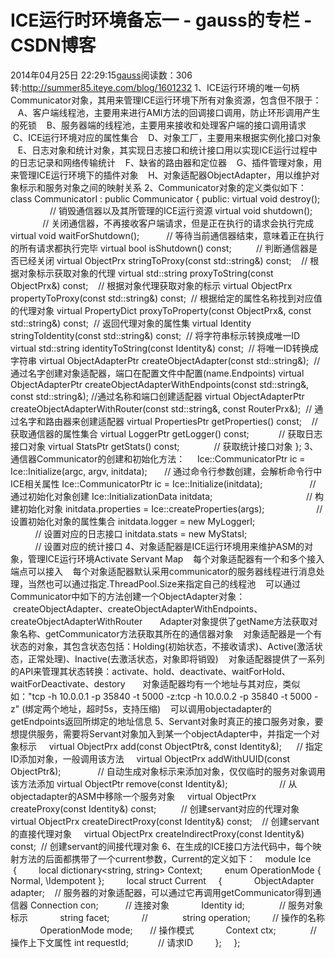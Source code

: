 # ICE运行时环境备忘一 - gauss的专栏 - CSDN博客
2014年04月25日 22:29:15[gauss](https://me.csdn.net/mathlmx)阅读数：306
转:http://summer85.iteye.com/blog/1601232
1、ICE运行环境的唯一句柄Communicator对象，其用来管理ICE运行环境下所有对象资源，包含但不限于：
   A、客户端线程池，主要用来进行AMI方法的回调接口调用，防止环形调用产生的死锁
   B、服务器端的线程池，主要用来接收和处理客户端的接口调用请求
   C、ICE运行环境对应的属性集合
   D、对象工厂，主要用来根据实例化接口对象
   E、日志对象和统计对象，其实现日志接口和统计接口用以实现ICE运行过程中的日志记录和网络传输统计
   F、缺省的路由器和定位器
   G、插件管理对象，用来管理ICE运行环境下的插件对象
   H、对象适配器ObjectAdapter，用以维护对象标示和服务对象之间的映射关系
2、Communicator对象的定义类似如下：
class CommunicatorI : public Communicator
{
public:
virtual void destroy();                   // 销毁通信器以及其所管理的ICE运行资源
virtual void shutdown();                  // 关闭通信器，不再接收客户端请求，但是正在执行的请求会执行完成
virtual void waitForShutdown();           // 等待当前通信器结束，意味着正在执行的所有请求都执行完毕
virtual bool isShutdown() const;          // 判断通信器是否已经关闭
virtual ObjectPrx stringToProxy(const std::string&) const;    // 根据对象标示获取对象的代理
virtual std::string proxyToString(const ObjectPrx&) const;    // 根据对象代理获取对象的标示
virtual ObjectPrx propertyToProxy(const std::string&) const;  // 根据给定的属性名称找到对应值的代理对象
virtual PropertyDict proxyToProperty(const ObjectPrx&, const std::string&) const;  // 返回代理对象的属性集
virtual Identity stringToIdentity(const std::string&) const;  // 将字符串标示转换成唯一ID
virtual std::string identityToString(const Identity&) const;  // 将唯一ID转换成字符串
virtual ObjectAdapterPtr createObjectAdapter(const std::string&);  // 通过名字创建对象适配器，端口在配置文件中配置(name.Endpoints)
virtual ObjectAdapterPtr createObjectAdapterWithEndpoints(const std::string&, const std::string&); //通过名称和端口创建适配器
virtual ObjectAdapterPtr createObjectAdapterWithRouter(const std::string&, const RouterPrx&);  // 通过名字和路由器来创建适配器
virtual PropertiesPtr getProperties() const;    // 获取通信器的属性集合
virtual LoggerPtr getLogger() const;            // 获取日志接口对象
virtual StatsPtr getStats() const;              // 获取统计接口对象
};
3、通信器Communicator的创建和初始化方法：
    Ice::CommunicatorPtr ic = Ice::Initialize(argc, argv, initdata);       // 通过命令行参数创建，会解析命令行中ICE相关属性
Ice::CommunicatorPtr ic = Ice::Initialize(initdata);                   // 通过初始化对象创建
Ice::InitializationData initdata;                                      // 构建初始化对象
initdata.properties = Ice::createProperties(args);                     // 设置初始化对象的属性集合
initdata.logger = new MyLoggerI;                                       // 设置对应的日志接口
initdata.stats = new MyStatsI;                                         // 设置对应的统计接口
4、对象适配器是ICE运行环境用来维护ASM的对象，管理ICE运行环境Activate Servant Map
   每个对象适配器有一个和多个接入端点可以接入
   每个对象适配器默认采用communicator的服务器线程进行消息处理，当然也可以通过指定<adapter-name>.ThreadPool.Size来指定自己的线程池
   可以通过Communicator中如下的方法创建一个ObjectAdapter对象：
   createObjectAdapter、createObjectAdapterWithEndpoints、createObjectAdapterWithRouter   
   Adapter对象提供了getName方法获取对象名称、getCommunicator方法获取其所在的通信器对象
   对象适配器是一个有状态的对象，其包含状态包括：Holding(初始状态，不接收请求)、Active(激活状态，正常处理)、Inactive(去激活状态，对象即将销毁)
   对象适配器提供了一系列的API来管理其状态转换：activate、hold、deactivate、waitForHold、waitForDeactivate、destory   
   对象适配器均有一个地址与其对应，类似如："tcp -h 10.0.0.1 -p 35840 -t 5000 -z:tcp -h 10.0.0.2 -p 35840 -t 5000 -z" (绑定两个地址，超时5s，支持压缩)
   可以调用objectadapter的getEndpoints返回所绑定的地址信息
5、Servant对象时真正的接口服务对象，要想提供服务，需要将Servant对象加入到某一个objectAdapter中，并指定一个对象标示
    virtual ObjectPrx add(const ObjectPtr&, const Identity&);      // 指定ID添加对象，一般调用该方法
    virtual ObjectPrx addWithUUID(const ObjectPtr&);               // 自动生成对象标示来添加对象，仅仅临时的服务对象调用该方法添加
virtual ObjectPtr remove(const Identity&);                     // 从objectadapter的ASM中移除一个服务对象
    virtual ObjectPrx createProxy(const Identity&) const;          // 创建servant对应的代理对象
    virtual ObjectPrx createDirectProxy(const Identity&) const;    // 创建servant的直接代理对象
    virtual ObjectPrx createIndirectProxy(const Identity&) const;  // 创建servant的间接代理对象
6、在生成的ICE接口方法代码中，每个映射方法的后面都携带了一个current参数，Current的定义如下：
   module Ice 
   {
        local dictionary<string, string> Context;
        enum OperationMode { Normal, \Idempotent };
        local struct Current 
   {
            ObjectAdapter adapter;    // 服务器的对象适配器，可以通过它再调用getCommunicator得到通信器
Connection con;           // 连接对象
            Identity id;              // 服务对象标示
            string facet;             // 
            string operation;         // 操作的名称
            OperationMode mode;       // 操作模式
            Context ctx;              // 操作上下文属性
int requestId;            // 请求ID
        };
    };
